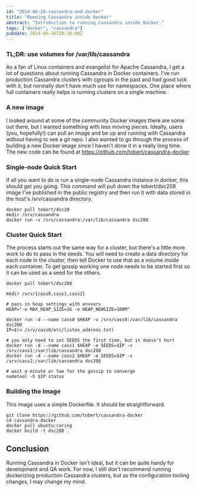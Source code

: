 ```yaml
---
id: "2014-06-26-cassandra-and-docker"
title: "Running Cassandra inside Docker"
abstract: "Introduction to running Cassandra inside Docker."
tags: ["docker", "cassandra"]
pubdate: 2014-06-26T20:30:00Z
---
```


### TL;DR: use volumes for /var/lib/cassandra

As a fan of Linux containers and evangelist for Apache Cassandra, I get a lot
of questions about running Cassandra in Docker containers. I've run production
Cassandra clusters with cgroups in the past and had good luck with it, but
normally don't have much use for namespaces. One place where full containers
really helps is running clusters on a single machine.

### A new image

I looked around at some of the community Docker images there are some
out there, but I wanted something with less moving pieces.
Ideally, users (you, hopefully!) can pull an image and be up and
running with Cassandra without having to see a git repo. I also
wanted to go through the process of building a new Docker image since I
haven't done it in a really long time. The new code can be found at
https://github.com/tobert/cassandra-docker

### Single-node Quick Start

If all you want to do is run a single-node Cassandra instance in docker,
this should get you going. This command will pull down the tobert/dsc208
image I've published in the public registry and then run it with data
stored in the host's /srv/cassandra directory.

```
docker pull tobert/dsc20
mkdir /srv/cassandra
docker run -v /srv/cassandra:/var/lib/cassandra dsc208
```

### Cluster Quick Start

The process starts out the same way for a cluster, but there's a little more work to
do to pass in the seeds. You will need to create a data directory for each node in
the cluster, then tell Docker to use that as a volume inside each container. To get
gossip working one node needs to be started first so it can be used as a seed for the others.

```
docker pull tobert/dsc208

mkdir /srv/{cass0,cass1,cass2}

# pass in heap settings with envvars
HEAP="-e MAX_HEAP_SIZE=1G -e HEAP_NEWSIZE=100M"

docker run -d --name cass0 $HEAP -v /srv/cass0:/var/lib/cassandra dsc208
IP=$(< /srv/cass0/etc/listen_address.txt)

# you only need to set SEEDS the first time, but it doesn't hurt
docker run -d --name cass1 $HEAP -e SEEDS=$IP -v /srv/cass1:/var/lib/cassandra dsc208
docker run -d --name cass2 $HEAP -e SEEDS=$IP -v /srv/cass2:/var/lib/cassandra dsc208

# wait a minute or two for the gossip to converge
nodetool -h $IP status
```

### Building the Image

This image uses a simple Dockerfile. It should be straightforward.

```
git clone https://github.com/tobert/cassandra-docker
cd cassandra-docker
docker pull ubuntu:raring
docker build -t dsc208 .
```

## Conclusion

Running Cassandra in Docker isn't ideal, but it can be quite handy for development and QA work.
For now, I still don't recommend running dockerizing production Cassandra clusters, but as
the configuration tooling changes, I may change my mind.


